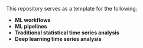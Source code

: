 This repository serves as a template for the following:
- **ML workflows**
- **ML pipelines**
- **Traditional statistical time series analysis**
- **Deep learning time series analysis**
